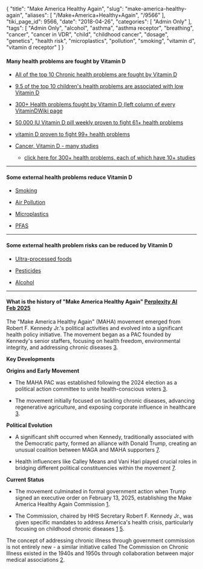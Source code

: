 {
    "title": "Make America Healthy Again",
    "slug": "make-america-healthy-again",
    "aliases": [
        "/Make+America+Healthy+Again",
        "/9566"
    ],
    "tiki_page_id": 9566,
    "date": "2018-04-26",
    "categories": [
        "Admin Only"
    ],
    "tags": [
        "Admin Only",
        "alcohol",
        "asthma",
        "asthma receptor",
        "breathing",
        "cancer",
        "cancer in VDR",
        "child",
        "childhood cancer",
        "dosage",
        "genetics",
        "health risk",
        "microplastics",
        "pollution",
        "smoking",
        "vitamin d",
        "vitamin d receptor"
    ]
}


#### Many health problems are fought by Vitamin D

* [All of the top 10 Chronic health problems are fought by Vitamin D](/posts/all-of-the-top-10-chronic-health-problems-are-fought-by-vitamin-d)

* [9.5 of the top 10 children's health problems are associated with low Vitamin D](/posts/95-of-the-top-10-childrens-health-problems-are-associated-with-low-vitamin-d)

* [300+ Health problems fought by Vitamin D (left column of every VitaminDWiki page](https://VitaminDWiki.com/Health+Problems+and+D)

* [50,000 IU Vitamin D pill weekly proven to fight 61+ health problems](/tags/50000-iu-vitamin-d-pill-weekly-proven-to-fight-61-health-problems.html)

* [vitamin D proven to fight 99+ health problems](/tags/vitamin-d-proven-to-fight-99-health-problems.html)

* [Cancer, Vitamin D - many studies](/posts/cancer-vitamin-d-many-studies)

   * [click here for 300+ health problems, each of which have 10+ studies](/tags/click-here-for-300-health-problems-each-of-which-have-10-studies.html)

---

#### Some external health problems reduce Vitamin D

* [Smoking](/posts/smoking-reduces-vitamin-d-many-studies)

* [Air Pollution](/posts/air-pollution-reduces-vitamin-d-production-many-studies)

* [Microplastics](/posts/microplastics-causing-problems-in-most-life-forms-vitamin-d-might-help-many-studies)

* [PFAS](/posts/pfas-forever-chemicals-reduce-vitamin-d-and-vdr-cause-health-problems-many-studies)

---

#### Some external health problem risks can be reduced by Vitamin D

* [Ultra-processed foods](/posts/ultra-processed-foods-associated-with-worse-health-and-lower-vitamin-d-many-studies)

* [Pesticides](/posts/pesticides-increase-risk-of-cancers-alz-als-asthma-adhd-etc-all-related-to-low-vitamin-d)

* [Alcohol](/posts/overview-alcohol-and-vitamin-d)

---

#### What is the history of "Make America Healthy Again" [Perplexity AI Feb 2025](https://www.perplexity.ai/search/what-is-the-history-of-make-am-inoKNIAER_aAcQLLcMcIhw)

The "Make America Healthy Again" (MAHA) movement emerged from Robert F. Kennedy Jr.'s political activities and evolved into a significant health policy initiative. The movement began as a PAC founded by Kennedy's senior staffers, focusing on health freedom, environmental integrity, and addressing chronic diseases [3](https://www.maha.vote/).

 **Key Developments** 

 **Origins and Early Movement** 

* The MAHA PAC was established following the 2024 election as a political action committee to unite health-conscious voters [3](https://www.maha.vote/).

* The movement initially focused on tackling chronic diseases, advancing regenerative agriculture, and exposing corporate influence in healthcare [3](https://www.maha.vote/).

 **Political Evolution** 

* A significant shift occurred when Kennedy, traditionally associated with the Democratic party, formed an alliance with Donald Trump, creating an unusual coalition between MAGA and MAHA supporters [7](https://www.cnn.com/2025/02/12/politics/rfk-trump-health-influencers/index.html).

* Health influencers like Calley Means and Vani Hari played crucial roles in bridging different political constituencies within the movement [7](https://www.cnn.com/2025/02/12/politics/rfk-trump-health-influencers/index.html).

 **Current Status** 

* The movement culminated in formal government action when Trump signed an executive order on February 13, 2025, establishing the Make America Healthy Again Commission [1](https://www.whitehouse.gov/fact-sheets/2025/02/fact-sheet-president-donald-j-trump-establishes-the-make-america-healthy-again-commission/).

* The Commission, chaired by HHS Secretary Robert F. Kennedy Jr., was given specific mandates to address America's health crisis, particularly focusing on childhood chronic diseases [1](https://www.whitehouse.gov/fact-sheets/2025/02/fact-sheet-president-donald-j-trump-establishes-the-make-america-healthy-again-commission/) [5](https://www.porh.psu.edu/white-house-forms-make-america-healthy-again-commission/).

The concept of addressing chronic illness through government commission is not entirely new - a similar initiative called The Commission on Chronic Illness existed in the 1940s and 1950s through collaboration between major medical associations [2](https://www.forbes.com/sites/joshuacohen/2025/02/14/trumps-make-america-healthy-again-commission-old-wine-in-new-bottles/).